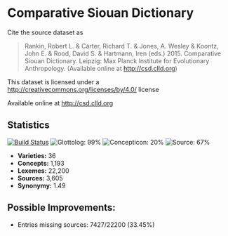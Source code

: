 # Comparative Siouan Dictionary

Cite the source dataset as

> Rankin, Robert L. & Carter, Richard T. & Jones, A. Wesley & Koontz, John E. & Rood, David S. & Hartmann, Iren (eds.) 2015. Comparative Siouan Dictionary. Leipzig: Max Planck Institute for Evolutionary Anthropology. (Available online at http://csd.clld.org)

This dataset is licensed under a http://creativecommons.org/licenses/by/4.0/ license

Available online at http://csd.clld.org

## Statistics


[![Build Status](https://travis-ci.org/lexibank/csd.svg?branch=master)](https://travis-ci.org/lexibank/csd)
![Glottolog: 99%](https://img.shields.io/badge/Glottolog-99%25-green.svg "Glottolog: 99%")
![Concepticon: 20%](https://img.shields.io/badge/Concepticon-20%25-red.svg "Concepticon: 20%")
![Source: 67%](https://img.shields.io/badge/Source-67%25-orange.svg "Source: 67%")

- **Varieties:** 36
- **Concepts:** 1,193
- **Lexemes:** 22,200
- **Sources:** 3,605
- **Synonymy:** 1.49

## Possible Improvements:



- Entries missing sources: 7427/22200 (33.45%)